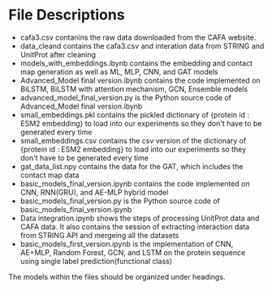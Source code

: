 # File Descriptions
- cafa3.csv contanins the raw data downloaded from the CAFA website.
- data_cleand contains the cafa3.csv and interation data from STRING and UnitProt after cleaning 
- models_with_embeddings.ibynb contains the embedding and contact map generation as well as ML, MLP, CNN, and GAT models 
- Advanced_Model final version.ibynb contains the code implemented on BiLSTM, BiLSTM with attention mechanism, GCN, Ensemble models
- advanced_model_final_version.py is the Python source code of Advanced_Model final version.ibynb
- small_embeddings.pkl contains the pickled dictionary of {protein id : ESM2 embedding} to load into our experiments so they don't have to be generated every time
- small_embeddings.csv contains the csv version of the dictionary of {protein id : ESM2 embedding} to load into our experiments so they don't have to be generated every time
- gat_data_list.npy contains the data for the GAT, which includes the contact map data
- basic_models_final_version.ipynb contains the code implemented on CNN, RNN(GRU), and AE-MLP hybrid model
- basic_models_final_version.py is the Python source code of basic_models_final_version.ipynb
- Data integration.ipynb shows the steps of processing UnitProt data and CAFA data. It also contains the session of extracting interaction data from STRING API and mergeing all the datasets
- basic_models_first_version.ipynb is the implementation of CNN, AE+MLP, Random Forest, GCN, and LSTM on the protein sequence using single label prediction(functional class)

The models within the files should be organized under headings.